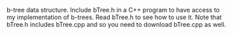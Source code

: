 b-tree data structure.
Include bTree.h in a C++ program to have access to my implementation of b-trees.
Read bTree.h to see how to use it.
Note that bTree.h includes bTree.cpp and so you need to download bTree.cpp as well.
